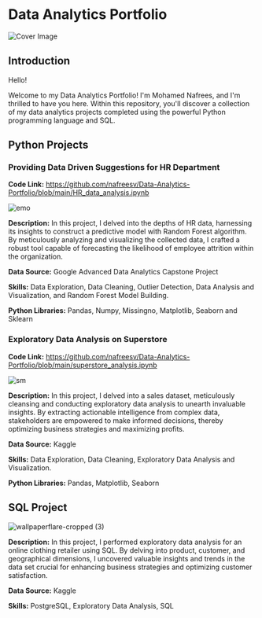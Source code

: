 #  Data Analytics Portfolio

![Cover Image](https://github.com/nafreesv/Data-Analytics-Portfolio/assets/125745088/3cf734ea-dcef-4a5e-8858-899fc97d4f4d)

## Introduction
Hello!

Welcome to my Data Analytics Portfolio! I'm Mohamed Nafrees, and I'm thrilled to have you here. Within this repository, you'll discover a collection of my data analytics projects completed using the powerful Python programming language and SQL.

## Python Projects
### Providing Data Driven Suggestions for HR Department
**Code Link:** https://github.com/nafreesv/Data-Analytics-Portfolio/blob/main/HR_data_analysis.ipynb

![emo](https://github.com/nafreesv/Data-Analytics-Portfolio/assets/125745088/260fe906-4364-4a4c-ae4d-c66509c97df8)


**Description:** In this project, I delved into the depths of HR data, harnessing its insights to construct a predictive model with Random Forest algorithm. By meticulously analyzing and visualizing the collected data, I crafted a robust tool capable of forecasting the likelihood of employee attrition within the organization.

**Data Source:** Google Advanced Data Analytics Capstone Project

**Skills:** Data Exploration, Data Cleaning, Outlier Detection, Data Analysis and Visualization, and Random Forest Model Building.

**Python Libraries:** Pandas, Numpy, Missingno, Matplotlib, Seaborn and Sklearn






### Exploratory Data Analysis on Superstore
**Code Link:** https://github.com/nafreesv/Data-Analytics-Portfolio/blob/main/superstore_analysis.ipynb


![sm](https://github.com/nafreesv/Data-Analytics-Portfolio/assets/125745088/bcc39db2-c4bf-4032-a23d-925eaaaeb27f)


**Description:** In this project, I delved into a sales dataset, meticulously cleansing and conducting exploratory data analysis to unearth invaluable insights. By extracting actionable intelligence from complex data, stakeholders are empowered to make informed decisions, thereby optimizing business strategies and maximizing profits.

**Data Source:** Kaggle

**Skills:** Data Exploration, Data Cleaning, Exploratory Data Analysis and Visualization.

**Python Libraries:** Pandas, Matplotlib, Seaborn


## SQL Project

![wallpaperflare-cropped (3)](https://github.com/nafreesv/Data-Analytics-Portfolio/assets/125745088/d8aa2a9f-7b34-4a42-a5c6-e03973a292b3)


**Description:** In this project, I performed exploratory data analysis for an online clothing retailer using SQL. By delving into product, customer, and geographical dimensions, I uncovered valuable insights and trends in the data set crucial for enhancing business strategies and optimizing customer satisfaction.


**Data Source:** Kaggle

**Skills:** PostgreSQL, Exploratory Data Analysis, SQL






